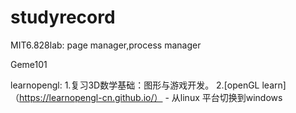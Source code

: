 # studyrecord
MIT6.828lab:
page manager,process manager

Geme101

learnopengl:
1.复习3D数学基础：图形与游戏开发。
2.[openGL learn]（https://learnopengl-cn.github.io/） 
    - 从linux 平台切换到windows